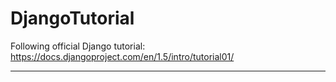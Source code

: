 DjangoTutorial
===========
Following official Django tutorial: https://docs.djangoproject.com/en/1.5/intro/tutorial01/
- - -
